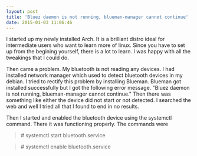 ```yaml
---
layout: post
title: 'Bluez daemon is not running, blueman-manager cannot continue'
date: 2015-01-03 11:06:46
---
```

I started up my newly installed Arch. It is a brilliant distro ideal for intermediate users who want to learn more of linux. Since you have to set up from the begining yourself, there is a lot to learn. I was happy with all the tweakings that I could do.

Then came a problem. My bluetooth is not reading any devices. I had installed network manager which used to detect bluetooth devices in my debian. I tried to rectify this problem by installing Blueman. Blueman got installed successfully but I got the following error message.
"Bluez daemon is not running, blueman-manager cannot continue."
Then there was something like either the device did not start or not detected. I searched the web and well I tried all that I found to end in no results. 

Then I started and enabled the bluetooth device using the systemctl command. There it was functioning properly. The commands were

> \# systemctl start bluetooth.service

> \# systemctl enable bluetooth.service
